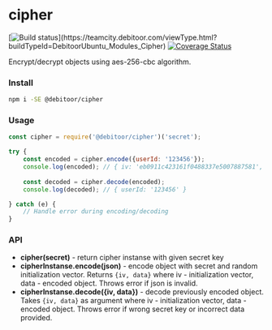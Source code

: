 # cipher

[![Build status](https://teamcity.debitoor.com/app/rest/builds/buildType(id:DebitoorUbuntu_Modules_Cipher)/statusIcon)](https://teamcity.debitoor.com/viewType.html?buildTypeId=DebitoorUbuntu_Modules_Cipher)
[![Coverage Status](https://coveralls.io/repos/github/debitoor/cipher/badge.svg?branch=master&t=ZK1Tre)](https://coveralls.io/github/debitoor/cipher?branch=master)

Encrypt/decrypt objects using aes-256-cbc algorithm.

### Install
```sh
npm i -SE @debitoor/cipher
```

### Usage
```javascript
const cipher = require('@debitoor/cipher')('secret');

try {
    const encoded = cipher.encode({userId: '123456'});
    console.log(encoded); // { iv: 'eb0911c423161f0488337e5007887581', data: 'fd9612df14729ec373214f151b62fab74f8d7c5756082e4d057632dc5ea8d088' }
    
    const decoded = cipher.decode(encoded);
    console.log(decoded); // { userId: '123456' }

} catch (e) {
	// Handle error during encoding/decoding
}


```

### API
* **cipher(secret)** - return cipher instanse with given secret key
* **cipherInstanse.encode(json)** - encode object with secret and random initialization vector. Returns `{iv, data}` where iv - initialization vector, data - encoded object. Throws error if json is invalid.
* **cipherInstanse.decode({iv, data})** - decode previously encoded object. Takes `{iv, data}` as argument where iv - initialization vector, data - encoded object. Throws error if wrong secret key or incorrect data provided.
